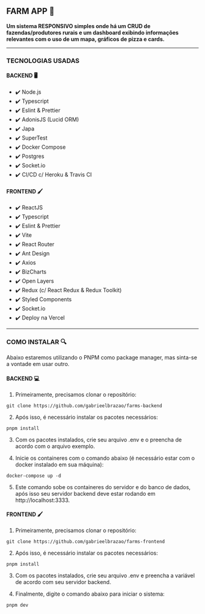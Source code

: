 ## FARM APP 🌱

**Um sistema RESPONSIVO simples onde há um CRUD de fazendas/produtores rurais e um dashboard exibindo informações relevantes com o uso de um mapa, gráficos de pizza e cards.**

---

### TECNOLOGIAS USADAS

#### BACKEND 🖥️

- ✔️ Node.js
- ✔️ Typescript
- ✔️ Eslint & Prettier
- ✔️ AdonisJS (Lucid ORM)
- ✔️ Japa
- ✔️ SuperTest
- ✔️ Docker Compose
- ✔️ Postgres
- ✔️ Socket.io
- ✔️ CI/CD c/ Heroku & Travis CI

#### FRONTEND 🖌️

- ✔️ ReactJS
- ✔️ Typescript
- ✔️ Eslint & Prettier
- ✔️ Vite
- ✔️ React Router
- ✔️ Ant Design
- ✔️ Axios
- ✔️ BizCharts
- ✔️ Open Layers
- ✔️ Redux (c/ React Redux & Redux Toolkit)
- ✔️ Styled Components
- ✔️ Socket.io
- ✔️ Deploy na Vercel

---

### COMO INSTALAR 🔍

Abaixo estaremos utilizando o PNPM como package manager, mas sinta-se a vontade em usar outro.

#### BACKEND 💻

1. Primeiramente, precisamos clonar o repositório:

`git clone https://github.com/gabrieelbrazao/farms-backend`

2. Após isso, é necessário instalar os pacotes necessários:

`pnpm install`

3. Com os pacotes instalados, crie seu arquivo .env e o preencha de acordo com o arquivo exemplo.

4. Inicie os containeres com o comando abaixo (é necessário estar com o docker instalado em sua máquina):

`docker-compose up -d`

5. Este comando sobe os containeres do servidor e do banco de dados, após isso seu servidor backend deve estar rodando em http://localhost:3333.

#### FRONTEND 🖌️

1. Primeiramente, precisamos clonar o repositório:

`git clone https://github.com/gabrieelbrazao/farms-frontend`

2. Após isso, é necessário instalar os pacotes necessários:

`pnpm install`

3. Com os pacotes instalados, crie seu arquivo .env e preencha a variável de acordo com seu servidor backend.

4. Finalmente, digite o comando abaixo para iniciar o sistema:

`pnpm dev`
